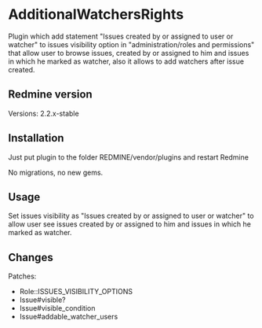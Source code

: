 # AdditionalWatchersRights

Plugin which add statement "Issues created by or assigned to user or watcher" to issues visibility option
in "administration/roles and permissions" that allow user to browse issues, created by or assigned to him and issues in which he marked as watcher, also it allows to add watchers after issue created.

## Redmine version

Versions:  2.2.x-stable


## Installation

Just put plugin to the folder REDMINE/vendor/plugins and restart Redmine

No migrations, no new gems.


## Usage

Set issues visibility as "Issues created by or assigned to user or watcher" to allow user see issues created by or assigned to him and issues in which he marked as watcher.


## Changes

Patches:
  * Role::ISSUES_VISIBILITY_OPTIONS
  * Issue#visible?
  * Issue#visible_condition
  * Issue#addable_watcher_users
